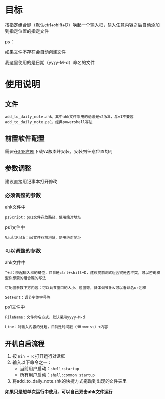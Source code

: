 # 目标
按指定组合键（默认ctrl+shift+D）唤起一个输入框，输入任意内容之后自动添加到指定位置的指定文件

ps：

如果文件不存在会自动创建文件

我这里使用的是日期（yyyy-M-d）命名的文件
# 使用说明
## 文件
```
add_to_daily_note.ahk，其中ahk文件采用的语法是v2版本，与v1不兼容
add_to_daily_note.ps1，经典powershell写法
```
## 前置软件配置
需要在[ahk官网](https://www.autohotkey.com)下载v2版本并安装，安装到任意位置均可
## 参数调整
建议直接用记事本打开修改
### 必须调整的参数
ahk文件中
```
psScript：ps1文件存放路径，使用绝对地址
```
ps1文件中
```
VaultPath：md文件存放地址，使用绝对地址
```
### 可以调整的参数
ahk文件中
```
^+d：唤起输入框的键位，目前是ctrl+shift+D，建议提前测试组合键是否冲突，可以咨询模型你想要的组合键的写法

可配置参数下方内容：可以调节窗口的大小、位置等，具体调节什么可以看命名or注释

SetFont：调节字体字号等
```
ps1文件中
```
FileName：文件命名方式，默认采用yyyy-M-d

Line：对输入内容的处理，目前是时间戳（HH:mm:ss）+内容
```
## 开机自启流程
1. 按 `Win + R` 打开运行对话框
2. 输入以下命令之一：
    - 当前用户启动：`shell:startup`
    - 所有用户启动：`shell:common startup`
3.  将add_to_daily_note.ahk的快捷方式拖动到出现的文件夹里

**如果只是想单次运行中使用，可以自己双击ahk文件运行**
